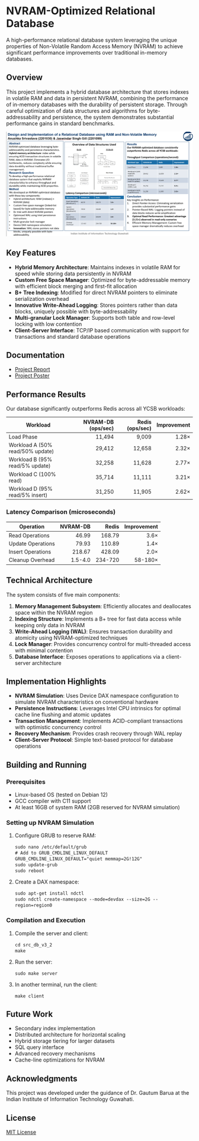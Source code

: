 # NVRAM-Optimized Relational Database

A high-performance relational database system leveraging the unique properties of Non-Volatile Random Access Memory (NVRAM) to achieve significant performance improvements over traditional in-memory databases.

## Overview

This project implements a hybrid database architecture that stores indexes in volatile RAM and data in persistent NVRAM, combining the performance of in-memory databases with the durability of persistent storage. Through careful optimization of data structures and algorithms for byte-addressability and persistence, the system demonstrates substantial performance gains in standard benchmarks.

![Poster](images/overview.png)

## Key Features

- **Hybrid Memory Architecture**: Maintains indexes in volatile RAM for speed while storing data persistently in NVRAM
- **Custom Free Space Manager**: Optimized for byte-addressable memory with efficient block merging and first-fit allocation
- **B+ Tree Indexing**: Modified for direct NVRAM pointers to eliminate serialization overhead
- **Innovative Write-Ahead Logging**: Stores pointers rather than data blocks, uniquely possible with byte-addressability
- **Multi-granular Lock Manager**: Supports both table and row-level locking with low contention
- **Client-Server Interface**: TCP/IP based communication with support for transactions and standard database operations

## Documentation

- [Project Report](https://drive.google.com/file/d/17bDsvFcicoeH_0PdnUEExI1pG0lu8iT5/view)
- [Project Poster](https://drive.google.com/file/d/1qHQBTXKzCqPqGM3uWURBXLA2Rivw29Q8/view)

## Performance Results

Our database significantly outperforms Redis across all YCSB workloads:

| Workload | NVRAM-DB (ops/sec) | Redis (ops/sec) | Improvement |
|----------|-------------------:|----------------:|------------:|
| Load Phase | 11,494 | 9,009 | 1.28× |
| Workload A (50% read/50% update) | 29,412 | 12,658 | 2.32× |
| Workload B (95% read/5% update) | 32,258 | 11,628 | 2.77× |
| Workload C (100% read) | 35,714 | 11,111 | 3.21× |
| Workload D (95% read/5% insert) | 31,250 | 11,905 | 2.62× |

### Latency Comparison (microseconds)

| Operation | NVRAM-DB | Redis | Improvement |
|-----------|--------:|------:|------------:|
| Read Operations | 46.99 | 168.79 | 3.6× |
| Update Operations | 79.93 | 110.89 | 1.4× |
| Insert Operations | 218.67 | 428.09 | 2.0× |
| Cleanup Overhead | 1.5-4.0 | 234-720 | 58-180× |

## Technical Architecture

The system consists of five main components:

1. **Memory Management Subsystem**: Efficiently allocates and deallocates space within the NVRAM region
2. **Indexing Structure**: Implements a B+ tree for fast data access while keeping only data in NVRAM
3. **Write-Ahead Logging (WAL)**: Ensures transaction durability and atomicity using NVRAM-optimized techniques
4. **Lock Manager**: Provides concurrency control for multi-threaded access with minimal contention
5. **Database Interface**: Exposes operations to applications via a client-server architecture

## Implementation Highlights

- **NVRAM Simulation**: Uses Device DAX namespace configuration to simulate NVRAM characteristics on conventional hardware
- **Persistence Instructions**: Leverages Intel CPU intrinsics for optimal cache line flushing and atomic updates
- **Transaction Management**: Implements ACID-compliant transactions with optimistic concurrency control
- **Recovery Mechanism**: Provides crash recovery through WAL replay
- **Client-Server Protocol**: Simple text-based protocol for database operations

## Building and Running

### Prerequisites

- Linux-based OS (tested on Debian 12)
- GCC compiler with C11 support
- At least 16GB of system RAM (2GB reserved for NVRAM simulation)

### Setting up NVRAM Simulation

1. Configure GRUB to reserve RAM:
   ```
   sudo nano /etc/default/grub
   # Add to GRUB_CMDLINE_LINUX_DEFAULT
   GRUB_CMDLINE_LINUX_DEFAULT="quiet memmap=2G!12G"
   sudo update-grub
   sudo reboot
   ```

2. Create a DAX namespace:
   ```
   sudo apt-get install ndctl
   sudo ndctl create-namespace --mode=devdax --size=2G --region=region0
   ```

### Compilation and Execution

1. Compile the server and client:
   ```
   cd src_db_v3_2
   make
   ```

2. Run the server:
   ```
   sudo make server
   ```

3. In another terminal, run the client:
   ```
   make client
   ```

## Future Work

- Secondary index implementation
- Distributed architecture for horizontal scaling
- Hybrid storage tiering for larger datasets
- SQL query interface
- Advanced recovery mechanisms
- Cache-line optimizations for NVRAM

## Acknowledgments

This project was developed under the guidance of Dr. Gautum Barua at the Indian Institute of Information Technology Guwahati.

## License

[MIT License](LICENSE)